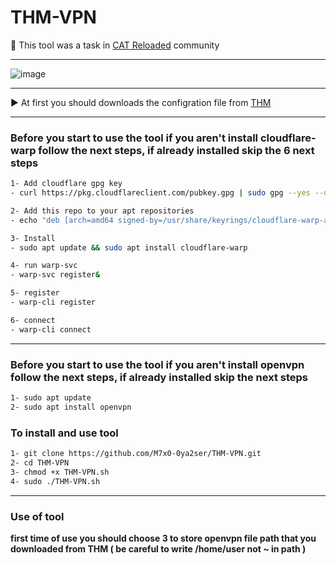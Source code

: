 # THM-VPN

📌 This tool was a task in [CAT Reloaded](https://catreloaded.org/) community

---

![image](https://github.com/M7x0-0ya2ser/THM-VPN/assets/115821128/65c32395-d6ef-4d3b-8a02-f8eb41ceb598)

---

▶ At first you should downloads the configration file from [THM](https://tryhackme.com/r/access) 

---

### Before you start to use the tool if you aren't install cloudflare-warp follow the next steps, if already installed skip the 6 next steps


```bash
1- Add cloudflare gpg key
- curl https://pkg.cloudflareclient.com/pubkey.gpg | sudo gpg --yes --dearmor --output /usr/share/keyrings/cloudflare-warp-archive-keyring.gpg

2- Add this repo to your apt repositories
- echo "deb [arch=amd64 signed-by=/usr/share/keyrings/cloudflare-warp-archive-keyring.gpg] https://pkg.cloudflareclient.com/ buster main" | sudo tee /etc/apt/sources.list.d/cloudflare-client.list

3- Install
- sudo apt update && sudo apt install cloudflare-warp

4- run warp-svc
- warp-svc register&

5- register
- warp-cli register

6- connect
- warp-cli connect
```
---
### Before you start to use the tool if you aren't install openvpn follow the next steps, if already installed skip the next steps

```bash
1- sudo apt update
2- sudo apt install openvpn
```



### To install and use tool<br/>
```bash
1- git clone https://github.com/M7x0-0ya2ser/THM-VPN.git
2- cd THM-VPN
3- chmod +x THM-VPN.sh
4- sudo ./THM-VPN.sh
```

---
### Use of tool
**first time of use you should choose 3 to store openvpn file path that you downloaded from THM ( be careful to write /home/user not ~ in path )**


